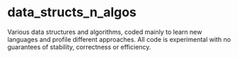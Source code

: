 data_structs_n_algos
============

Various data structures and algorithms, coded mainly to learn new languages and profile different approaches. All code is experimental with no guarantees of stability, correctness or efficiency.

